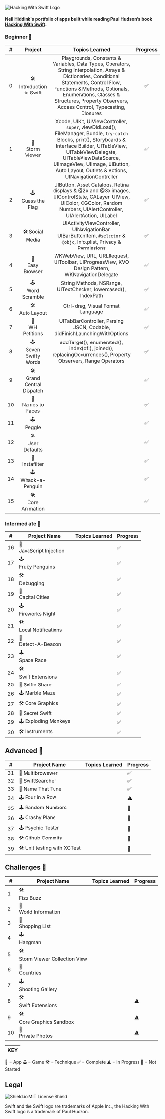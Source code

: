 ![Hacking With Swift Logo](https://github.com/nhiddink/HackingWithSwift/blob/master/00.%20Introduction%20to%20Swift/HackingWithSwift%20Logo.png)

#### Neil Hiddink's portfolio of apps built while reading Paul Hudson's book [Hacking With Swift](https://www.hackingwithswift.com/read). 

### Beginner 📕

| #    | Project                      | Topics Learned   | Progress   |
| :--: | :--------------------------: | :--------------: | :--------: |
| 0    | 🛠<br>Introduction to Swift  | Playgrounds, Constants & Variables, Data Types, Operators, String Interpolation, Arrays & Dictionaries, Conditional Statements, Control Flow, Functions & Methods, Optionals, Enumerations, Classes & Structures, Property Observers, Access Control, Typecasting, Closures | ✅ |
| 1    | 📱<br>Storm Viewer           | Xcode, UIKit, UIViewController, `super`, viewDidLoad(), FileManager, Bundle, `try-catch` Blocks, print(), Storyboards & Interface Builder, UITableView, UITableViewDelegate, UITableViewDataSource, UIImageView, UIImage, UIButton, Auto Layout, Outlets & Actions, UINavigationController | ✅ |
| 2    | 🕹<br>Guess the Flag         | UIButton, Asset Catalogs, Retina displays & @2x and @3x images, UIControlState, CALayer, UIView, UIColor, CGColor, Random Numbers, UIAlertController, UIAlertAction, UILabel | ✅ |
| 3    | 🛠 Social Media              | UIActivityViewController, UINavigationBar, UIBarButtonItem, `#selector` & `@objc`, Info.plist, Privacy & Permissions | ✅ |
| 4    | 📱<br>Easy Browser           | WKWebView, URL, URLRequest, UIToolbar, UIProgressView, KVO Design Pattern, WKNavigationDelegate | ✅ |
| 5    | 🕹<br>Word Scramble          | String Methods, NSRange, UITextChecker, lowercased(), IndexPath | ✅ |
| 6    | 🛠<br>Auto Layout            | Ctrl-drag, Visual Format Language | ✅ |
| 7    | 📱<br>WH Petitions           | UITabBarController, Parsing JSON, Codable, didFinishLaunchingWithOptions | ✅ |
| 8    | 🕹<br>Seven Swifty Words     | addTarget(), enumerated(), index(of:), joined(), replacingOccurrences(), Property Observers, Range Operators | ✅ |
| 9    | 🛠<br>Grand Central Dispatch |                | ✅ |
| 10   | 📱<br>Names to Faces   |                | ✅ |
| 11   | 🕹<br>Peggle                 |                | ✅ |
| 12   | 🛠<br>User Defaults   |                | ✅ |
| 13   | 📱<br>Instafilter            |                | ✅ |
| 14   | 🕹<br>Whack-a-Penguin        |                | ✅ |
| 15   | 🛠<br>Core Animation         |                | ✅ |

### Intermediate 📗

| #  | Project Name             | Topics Learned | Progress |
| -- | ------------------------ | - | -------- |
| 16 | 📱<br>JavaScript Injection  |   | ✅ |
| 17 | 🕹<br>Fruity Penguins       |   | ✅ |
| 18 | 🛠<br>Debugging             |   | ✅ |
| 19 | 📱<br>Capital Cities        |   | ✅ |
| 20 | 🕹<br>Fireworks Night       |   | ✅ |
| 21 | 🛠<br>Local Notifications   |   | ✅ |
| 22 | 📱<br>Detect-A-Beacon       |   | ✅ |
| 23 | 🕹<br>Space Race            |   | ✅ |
| 24 | 🛠<br>Swift Extensions      |   | ✅ |
| 25 | 📱 Selfie Share          |   | ✅ |
| 26 | 🕹 Marble Maze           |   | ✅ |
| 27 | 🛠 Core Graphics         |   | ✅ |
| 28 | 📱 Secret Swift          |   | ✅ |
| 29 | 🕹 Exploding Monkeys     |   | ✅ |
| 30 | 🛠 Instruments           |   | ✅ |

## Advanced 📘

| #  | Project Name                | Topics Learned | Progress |
| -- | --------------------------- | -------------- | -------- |
| 31 | 📱 Multibrowswer            |                | ✅ |
| 32 | 📱 SwiftSearcher            |                | ✅ |
| 33 | 📱 Name That Tune           |                | ✅ |
| 34 | 🕹 Four in a Row            |                | ⚠️ |
| 35 | 🕹 Random Numbers           |                | 🛑 |
| 36 | 🕹 Crashy Plane             |                | 🛑 |
| 37 | 🕹 Psychic Tester           |                | 🛑 |
| 38 | 🛠 Github Commits           |                | 🛑 |
| 39 | 🛠 Unit testing with XCTest |                | 🛑 |

## Challenges 📙

| #  | Project Name          | Topics Learned | Progress |
| -- | --------------------- | - | --- |
| 1  | 🛠<br>Fizz Buzz          |    |
| 2  | 📱<br>World Information     |   |
| 3  | 📱<br>Shopping List           |   |
| 4  | 🕹<br>Hangman      |   |
| 5  | 🛠<br>Storm Viewer Collection View     |   |
| 6  | 📱<br>Countries |   |
| 7  | 🕹<br>Shooting Gallery     |   |
| 8  | 🛠<br>Swift Extensions          |   | ⚠️ |
| 9  | 🛠<br>Core Graphics Sandbox |   | ⚠️ |
| 10 | 📱<br>Private Photos       |   | ⚠️ |

|  KEY  |
| ----- |
📱 = App
🕹 = Game
🛠 = Technique
✅ = Complete
⚠️ = In Progress
🛑 = Not Started

## Legal

![Shield.io MIT License Shield](https://img.shields.io/github/license/mashape/apistatus.svg)

Swift and the Swift logo are trademarks of Apple Inc., the Hacking With Swift logo is a trademark of Paul Hudson.

